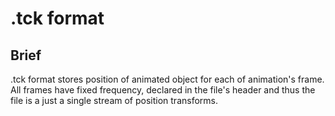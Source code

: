 # .tck format

## Brief
.tck format stores position of animated object for each of animation's frame. All frames have fixed
frequency, declared in the file's header and thus the file is a just a single stream of position
transforms.

